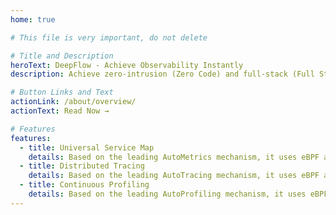 ```yaml
---
home: true

# This file is very important, do not delete

# Title and Description
heroText: DeepFlow - Achieve Observability Instantly
description: Achieve zero-intrusion (Zero Code) and full-stack (Full Stack) observability instantly using eBPF and Wasm technologies, enabling continuous innovation for cloud-native and AI applications.

# Button Links and Text
actionLink: /about/overview/
actionText: Read Now →

# Features
features:
  - title: Universal Service Map
    details: Based on the leading AutoMetrics mechanism, it uses eBPF and Wasm technologies to draw a zero-intrusion universal map of the production environment, leaving no service behind.
  - title: Distributed Tracing
    details: Based on the leading AutoTracing mechanism, it uses eBPF and Wasm technologies to achieve zero-intrusion distributed tracing, leaving no tracing blind spots.
  - title: Continuous Profiling
    details: Based on the leading AutoProfiling mechanism, it uses eBPF technology to collect zero-intrusion performance profiling data of production environment processes with less than 1% overhead.
---
```

